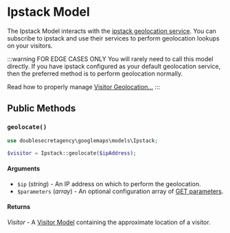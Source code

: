 # Ipstack Model

The Ipstack Model interacts with the [ipstack geolocation service](https://ipstack.com/). You can subscribe to ipstack and use their services to perform geolocation lookups on your visitors.

:::warning FOR EDGE CASES ONLY
You will rarely need to call this model directly. If you have ipstack configured as your default geolocation service, then the preferred method is to perform geolocation normally.

Read how to properly manage [Visitor Geolocation...](/geolocation/)
:::

## Public Methods

### `geolocate()`

```php
use doublesecretagency\googlemaps\models\Ipstack;

$visitor = Ipstack::geolocate($ipAddress);
```

#### Arguments

 - `$ip` (_string_) - An IP address on which to perform the geolocation.
 - `$parameters` (_array_) - An optional configuration array of [GET parameters](https://ipstack.com/documentation).

#### Returns

_Visitor_ - A [Visitor Model](/models/visitor-model/) containing the approximate location of a visitor.
